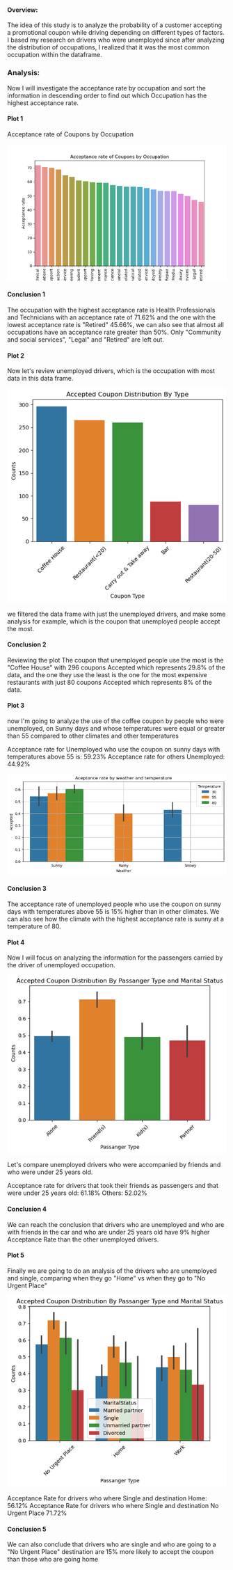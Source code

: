 #### Overview: ####

The idea of ​​this study is to analyze the probability of a customer accepting a promotional coupon while driving depending on different types of factors. I based my research on drivers who were unemployed since after analyzing the distribution of occupations, I realized that it was the most common occupation within the dataframe.

### Analysis: ###

Now I will investigate the acceptance rate by occupation and sort the information in descending order to find out which Occupation has the highest acceptance rate.

#### Plot 1 ####

Acceptance rate of Coupons by Occupation

![](images/plot1_2.png)

####  Conclusion 1 ####
The occupation with the highest acceptance rate is Health Professionals and Technicians with an acceptance rate of 71.62% and the one with the lowest acceptance rate is "Retired" 45.66%, we can also see that almost all occupations have an acceptance rate greater than 50%. Only "Community and social services", "Legal" and "Retired" are left out.

#### Plot 2 ####

Now let's review unemployed drivers, which is the occupation with most data in this data frame.

![](images/plot2.png)

we filtered the data frame with just the unemployed drivers, and make some analysis for example, which is the coupon that unemployed people accept the most.

####  Conclusion 2 ####

Reviewing the plot The coupon that unemployed people use the most is the "Coffee House" with 296 coupons Accepted which represents 29.8% of the data, and the one they use the least is the one for the most expensive restaurants with just 80 coupons Accepted which represents 8% of the data.

#### Plot 3 ####

now I'm going to analyze the use of the coffee coupon by people who were unemployed, on Sunny days and whose temperatures were equal or greater than 55 compared to other climates and other temperatures

Acceptance rate for Unemployed who use the coupon on sunny days with temperatures above 55 is:  59.23%
Acceptance rate for others Unemployed: 44.92%

![](images/plot3.png)

####  Conclusion 3 ####

The acceptance rate of unemployed people who use the coupon on sunny days with temperatures above 55 is 15% higher than in other climates. We can also see how the climate with the highest acceptance rate is sunny at a temperature of 80.

#### Plot 4 ####

Now I will focus on analyzing the information for the passengers carried by the driver of unemployed occupation.

![](images/plot4.png)

Let's compare unemployed drivers who were accompanied by friends and who were under 25 years old.

Acceptance rate for drivers that took their friends as passengers and that were under 25 years old: 61.18%
Others: 52.02%

####  Conclusion 4 ####

We can reach the conclusion that drivers who are unemployed and who are with friends in the car and who are under 25 years old have 9% higher Acceptance Rate than the other unemployed drivers.

#### Plot 5 ####

Finally we are going to do an analysis of the drivers who are unemployed and single, comparing when they go "Home" vs when they go to "No Urgent Place"

![](images/plot5.png)

Acceptance Rate for drivers who where Single and destination Home: 56.12%
Acceptance Rate for drivers who where Single and destination No Urgent Place 71.72%
####  Conclusion 5 ####

We can also conclude that drivers who are single and who are going to a "No Urgent Place" destination are 15% more likely to accept the coupon than those who are going home